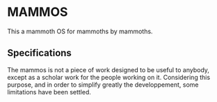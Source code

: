 # MAMMOS

This a mammoth OS for mammoths by mammoths.


## Specifications

The mammos is not a piece of work designed to be useful to anybody, except as a
scholar work for the people working on it. Considering this purpose, and in
order to simplify greatly the developpement, some limitations have been
settled.

